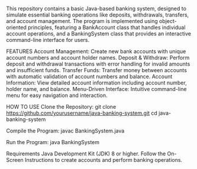 This repository contains a basic Java-based banking system, designed to simulate essential banking operations like deposits, withdrawals, transfers, and account management. The program is implemented using object-oriented principles, featuring a BankAccount class that handles individual account operations, and a BankingSystem class that provides an interactive command-line interface for users.

FEATURES
Account Management: Create new bank accounts with unique account numbers and account holder names.
Deposit & Withdraw: Perform deposit and withdrawal transactions with error handling for invalid amounts and insufficient funds.
Transfer Funds: Transfer money between accounts with automatic validation of account numbers and balance.
Account Information: View detailed account information including account number, holder name, and balance.
Menu-Driven Interface: Intuitive command-line menu for easy navigation and interaction.

HOW TO USE
Clone the Repository:
git clone https://github.com/yourusername/java-banking-system.git
cd java-banking-system

Compile the Program:
javac BankingSystem.java

Run the Program:
java BankingSystem

Requirements
Java Development Kit (JDK) 8 or higher.
Follow the On-Screen Instructions to create accounts and perform banking operations.
